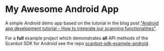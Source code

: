# My Awesome Android App

A simple Android demo app based on the tutorial in the blog post 
["Android app development tutorial – How to integrate our scanning functionalities"](https://scanbot.io/blog/android-app-development-tutorial-how-to-integrate-our-scanning-functionalities).

For a **full** example project which demonstrates **all** API methods of the Scanbot SDK for Android
see the repo [scanbot-sdk-example-android](https://github.com/doo/scanbot-sdk-example-android).

